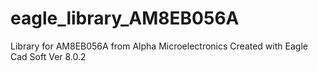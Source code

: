 # eagle_library_AM8EB056A
Library for AM8EB056A from Alpha Microelectronics
Created with Eagle Cad Soft Ver 8.0.2
